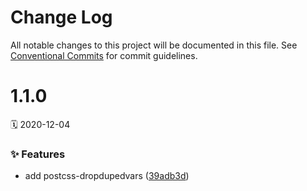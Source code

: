 # Change Log

All notable changes to this project will be documented in this file.
See [Conventional Commits](https://conventionalcommits.org) for commit guidelines.

<a name="1.1.0"></a>
# 1.1.0
🗓 2020-12-04

### ✨ Features

* add postcss-dropdupedvars ([39adb3d](https://github.com/adobe/spectrum-css/commit/39adb3d))
